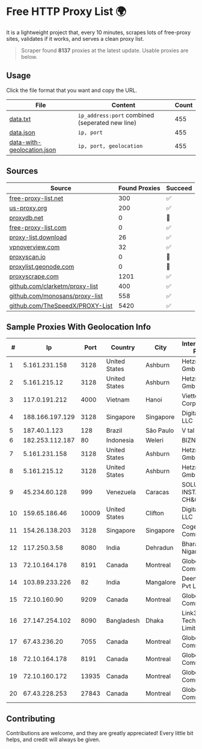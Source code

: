 
# Free HTTP Proxy List 🌍

It is a lightweight project that, every 10 minutes, scrapes lots of free-proxy sites, validates if it works, and serves a clean proxy list.


> Scraper found **8137** proxies at the latest update. Usable proxies are below.

## Usage

Click the file format that you want and copy the URL.


|File|Content|Count|
|----|-------|-----|
|[data.txt](https://raw.githubusercontent.com/themiralay/Proxy-List-World/master/data.txt)|`ip_address:port` combined (seperated new line)|455|
|[data.json](https://raw.githubusercontent.com/themiralay/Proxy-List-World/master/data.json)|`ip, port`|455|
|[data-with-geolocation.json](https://raw.githubusercontent.com/themiralay/Proxy-List-World/master/data-with-geolocation.json)|`ip, port, geolocation`|455|

## Sources

|Source|Found Proxies|Succeed|
|------|-------------|-------|
|[free-proxy-list.net](https://free-proxy-list.net)|300|✅|
|[us-proxy.org](https://www.us-proxy.org)|200|✅|
|[proxydb.net](http://proxydb.net)|0|🚫|
|[free-proxy-list.com](https://free-proxy-list.com/?page=&port=&type%5B%5D=http&type%5B%5D=https&up_time=0&search=Search)|0|✅|
|[proxy-list.download](https://www.proxy-list.download/HTTP)|26|✅|
|[vpnoverview.com](https://vpnoverview.com/privacy/anonymous-browsing/free-proxy-servers)|32|✅|
|[proxyscan.io](https://www.proxyscan.io)|0|🚫|
|[proxylist.geonode.com](https://proxylist.geonode.com/api/proxy-list?limit=300&page=1&sort_by=lastChecked&sort_type=desc&protocols=http,https)|0|🚫|
|[proxyscrape.com](https://api.proxyscrape.com/v2/?request=displayproxies&protocol=http&timeout=10000&country=all&ssl=all&anonymity=all)|1201|✅|
|[github.com/clarketm/proxy-list](https://raw.githubusercontent.com/clarketm/proxy-list/master/proxy-list-raw.txt)|400|✅|
|[github.com/monosans/proxy-list](https://raw.githubusercontent.com/monosans/proxy-list/main/proxies/http.txt)|558|✅|
|[github.com/TheSpeedX/PROXY-List](https://raw.githubusercontent.com/TheSpeedX/PROXY-List/master/http.txt)|5420|✅|


## Sample Proxies With Geolocation Info

|#|Ip|Port|Country|City|Internet Service Provider|
|-|--|----|-------|----|-------------------------|
|1|5.161.231.158|3128|United States|Ashburn|Hetzner Online GmbH|
|2|5.161.215.12|3128|United States|Ashburn|Hetzner Online GmbH|
|3|117.0.191.212|4000|Vietnam|Hanoi|Viettel Corporation|
|4|188.166.197.129|3128|Singapore|Singapore|DigitalOcean, LLC|
|5|187.40.1.123|128|Brazil|São Paulo|V tal|
|6|182.253.112.187|80|Indonesia|Weleri|BIZNET|
|7|5.161.231.158|3128|United States|Ashburn|Hetzner Online GmbH|
|8|5.161.215.12|3128|United States|Ashburn|Hetzner Online GmbH|
|9|45.234.60.128|999|Venezuela|Caracas|SOLUCIONES INSTALRED CH&C C.A.|
|10|159.65.186.46|10009|United States|Clifton|DigitalOcean, LLC|
|11|154.26.138.203|3128|Singapore|Singapore|Cogent Communications|
|12|117.250.3.58|8080|India|Dehradun|Bharat Sanchar Nigam Ltd|
|13|72.10.164.178|8191|Canada|Montreal|GloboTech Communications|
|14|103.89.233.226|82|India|Mangalore|Deenet Services Pvt Ltd|
|15|72.10.160.90|9209|Canada|Montreal|GloboTech Communications|
|16|27.147.254.102|8090|Bangladesh|Dhaka|Link3 Technologies Limited|
|17|67.43.236.20|7055|Canada|Montreal|GloboTech Communications|
|18|72.10.164.178|8191|Canada|Montreal|GloboTech Communications|
|19|72.10.160.172|13935|Canada|Montreal|GloboTech Communications|
|20|67.43.228.253|27843|Canada|Montreal|GloboTech Communications|



## Contributing

Contributions are welcome, and they are greatly appreciated! Every
little bit helps, and credit will always be given.

